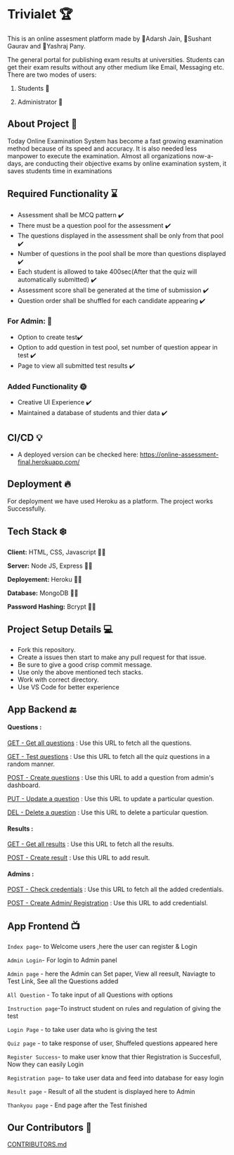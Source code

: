 
# Trivialet 🏆

This is an online assesment platform made by 🙈Adarsh Jain, 🙉Sushant Gaurav and 🙊Yashraj Pany.

The general portal for publishing exam results at universities. Students can get their exam results without any other medium like Email, Messaging etc. There are two modes of users:

1. Students 👶

2. Administrator 🧔

## About Project 🚧
Today Online Examination System has become a fast growing examination method because of its speed and accuracy. It is also needed less manpower to execute the examination. Almost all organizations now-a-days, are conducting their objective exams by online examination system, it saves students time in examinations


## Required Functionality ⌛

 - Assessment shall be MCQ pattern ✔️
 - There must be a question pool for the assessment ✔️
 - The questions displayed in the assessment shall be only from that pool ✔️
 - Number of questions in the pool shall be more than questions displayed ✔️
 - Each student is allowed to take 400sec(After that the quiz will automatically submitted) ✔️
 - Assessment score shall be generated at the time of submission ✔️
 - Question order shall be shuffled for each candidate appearing ✔️

### For Admin: 🧨
- Option to create test✔️
- Option to add question in test pool, set number of question appear in test ✔️
- Page to view all submitted test results ✔️

### Added Functionality 🌞
- Creative UI Experience ✔️
- Maintained a database of students and thier data ✔️

## CI/CD 💡

- A deployed version can be checked here: https://online-assessment-final.herokuapp.com/

## Deployment 🔥
For deployment we have used Heroku as a platform. The project works Successfully.


## Tech Stack ❄️

**Client:** HTML, CSS, Javascript 🧑‍💻

**Server:** Node JS, Express 🧑‍💻

**Deployement:** Heroku 🧑‍💻

**Database:** MongoDB 🧑‍💻

**Password Hashing:** Bcrypt 🧑‍💻

## Project Setup Details 💻
- Fork this repository.
- Create a issues then start to make any pull request for that issue.
- Be sure to give a good crisp commit message.
- Use only the above mentioned tech stacks.
- Work with correct directory.
- Use VS Code for better experience


## App Backend 🔚
#### Questions :
[GET - Get all questions](https://trivialet.herokuapp.com/api/questions) : Use this URL to fetch all the questions.

[GET - Test questions](https://trivialet.herokuapp.com/api/test) : Use this URL to fetch all the quiz questions in a random manner.

[POST - Create questions](https://trivialet.herokuapp.com/api/questions) : Use this URL to add a question from admin's dashboard.

[PUT - Update a question](https://trivialet.herokuapp.com/api/question/1) : Use this URL to update a particular question.

[DEL - Delete a question](https://trivialet.herokuapp.com/api/question/1) : Use this URL to delete a particular question.

#### Results : 
[GET - Get all results](https://trivialet.herokuapp.com/api/results) : Use this URL to fetch all the results.

[POST - Create result](https://trivialet.herokuapp.com/api/results) : Use this URL to add result.

#### Admins : 
[POST - Check credentials](https://trivialet.herokuapp.com/api/login) : Use this URL to fetch all the added credentials.

[POST - Create Admin/ Registration](https://trivialet.herokuapp.com/api/admin) : Use this URL to add credentialsl.


## App Frontend 📺
`Index page`- to Welcome users ,here the user can register & Login

`Admin Login`- For login to Admin panel

`Admin page` - here the Admin can Set paper, View all reesult, Naviagte to Test Link, See all the Questions added

`All Question` - To take input of all Questions with options

`Instruction page`-To instruct student on rules and regulation of giving the test 

`Login Page` - to take user data who is giving the test

`Quiz page` - to take response of user, Shuffeled questions appeared here

`Register Success`- to make user know that thier Registration is Succesfull, Now they can easily Login

`Registration page`- to take user data and feed into database for easy login

`Result page` - Result of all the student is displayed here to Admin

`Thankyou page` - End page after the Test finished

## Our Contributors 👥

[CONTRIBUTORS.md](https://github.com/imsushant12/Trivialet/blob/master/CONTRIBUTORS.md)

